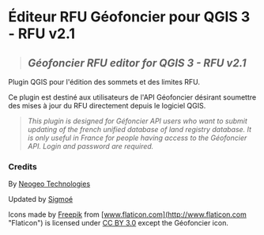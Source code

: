 # Éditeur RFU Géofoncier pour QGIS 3 - RFU v2.1

> ## *Géofoncier RFU editor for QGIS 3 - RFU v2.1*

Plugin QGIS pour l'édition des sommets et des limites RFU.

Ce plugin est destiné aux utilisateurs de l'API Géofoncier désirant soumettre des mises à jour du RFU directement depuis le logiciel QGIS. 

> *This plugin is designed for Géfoncier API users who want to submit updating of the french unified database of land registry database. It is only useful in France for people having access to the Géofoncier API. Login and password are required.*

### Credits

By [Neogeo Technologies](http://www.neogeo-online.net "Neogeo Technologies")

Updated by [Sigmoé](https://sigmoe.fr/)

Icons made by [Freepik](http://www.freepik.com "Freepik") from [www.flaticon.com](http://www.flaticon.com "Flaticon") is licensed under [CC BY 3.0](http://creativecommons.org/licenses/by/3.0/ "Creative Commons BY 3.0") except the Géofoncier icon.

